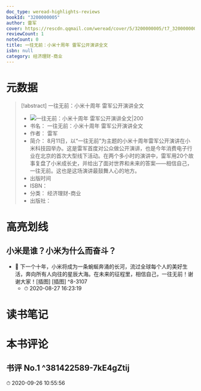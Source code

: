 ```yaml
---
doc_type: weread-highlights-reviews
bookId: "3200000005"
author: 雷军
cover: https://rescdn.qqmail.com/weread/cover/5/3200000005/t7_3200000005.jpg
reviewCount: 1
noteCount: 0
title: 一往无前：小米十周年 雷军公开演讲全文
isbn: null
category: 经济理财-商业
---
```

# 元数据
> [!abstract] 一往无前：小米十周年 雷军公开演讲全文
> - ![ 一往无前：小米十周年 雷军公开演讲全文|200](https://rescdn.qqmail.com/weread/cover/5/3200000005/t7_3200000005.jpg)
> - 书名： 一往无前：小米十周年 雷军公开演讲全文
> - 作者： 雷军
> - 简介： 8月11日，以“一往无前”为主题的小米十周年雷军公开演讲在小米科技园举办。这是雷军首度对公众做公开演讲，也是今年消费电子行业在北京的首次大型线下活动。在两个多小时的演讲中，雷军用20个故事复盘了小米成长史，并给出了面对世界和未来的答案——相信自己，一往无前。这也是这场演讲最鼓舞人心的地方。
> - 出版时间 
> - ISBN： 
> - 分类： 经济理财-商业
> - 出版社： 

# 高亮划线

## 小米是谁？小米为什么而奋斗？


- 📌 下一个十年，小米将成为一条蜿蜒奔涌的长河，流过全球每个人的美好生活，奔向所有人向往的星辰大海。在未来的征程里，相信自己，一往无前！谢谢大家！[插图] 	[插图] ^8-3107
    - ⏱ 2020-08-27 16:23:19 
# 读书笔记

# 本书评论

## 书评 No.1  ^381422589-7kE4gZtij
⏱ 2020-09-26 10:55:56

